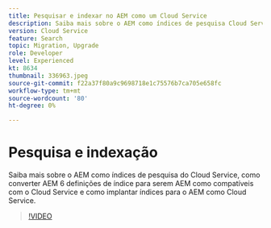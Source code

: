 ```yaml
---
title: Pesquisar e indexar no AEM como um Cloud Service
description: Saiba mais sobre o AEM como índices de pesquisa Cloud Service, como converter AEM 6 definições de índice para serem AEM como compatíveis com Cloud Service e como implantar índices ... (As descrições devem ter entre 60 e 160 caracteres)
version: Cloud Service
feature: Search
topic: Migration, Upgrade
role: Developer
level: Experienced
kt: 8634
thumbnail: 336963.jpeg
source-git-commit: f22a37f80a9c9698718e1c75576b7ca705e658fc
workflow-type: tm+mt
source-wordcount: '80'
ht-degree: 0%

---
```



# Pesquisa e indexação

Saiba mais sobre o AEM como índices de pesquisa do Cloud Service, como converter AEM 6 definições de índice para serem AEM como compatíveis com o Cloud Service e como implantar índices para o AEM como Cloud Service.

>[!VIDEO](https://video.tv.adobe.com/v/336963/?quality=12&learn=on)
